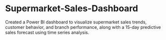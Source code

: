 # Supermarket-Sales-Dashboard
Created a Power BI dashboard to visualize supermarket sales trends, customer behavior, and branch performance, along with a 15-day predictive sales forecast using time series analysis.
